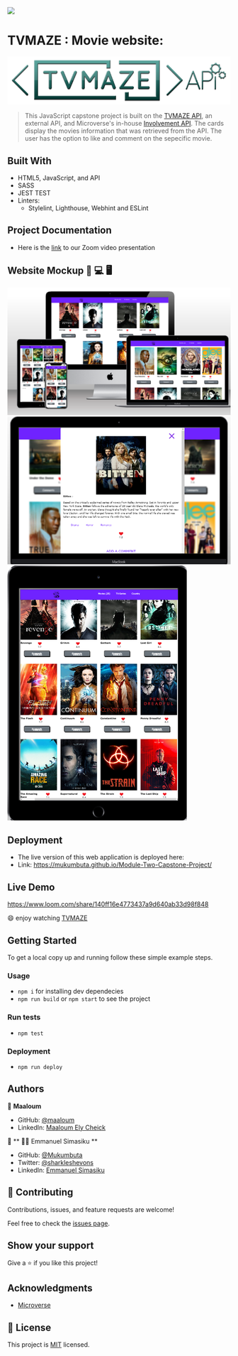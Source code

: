 ![](https://img.shields.io/badge/Microverse-blueviolet)

# TVMAZE : Movie website:
![TVMAZE-logo](./src/images/tvm_api.png)
> This JavaScript capstone project is built on the [TVMAZE API](https://www.tvmaze.com/api), an external API, and Microverse's in-house [Involvement API](https://www.notion.so/microverse/Involvement-API-869e60b5ad104603aa6db59e08150270). The cards display the movies information that was retrieved from the API. The user has the option to like and comment on the sepecific movie.


## Built With

- HTML5, JavaScript, and API
- SASS
- JEST TEST
- Linters:
  - Stylelint, Lighthouse, Webhint and ESLint

## Project Documentation

- Here is the [link]() to our Zoom video presentation

## Website Mockup 📱 💻 🖥️
![screenshot](./src/images/screen_shoot1.png)
![screenshot](./src/images/screen_shoot2.png)
![screenshot](./src/images/screen_shoot3.png)

## Deployment
- The live version of this web application is deployed here:
- Link:   https://mukumbuta.github.io/Module-Two-Capstone-Project/

## Live Demo
https://www.loom.com/share/140ff16e4773437a9d640ab33d98f848

:smile: enjoy watching [TVMAZE](https://maaloum.github.io/into-film/dist/)

## Getting Started

To get a local copy up and running follow these simple example steps.

### Usage
- `npm i` for installing dev dependecies
- `npm run build` or `npm start` to see the project
### Run tests
- `npm test`
### Deployment
- `npm run deploy`

## Authors

👤 **Maaloum**

- GitHub: [@maaloum](https://github.com/maaloum)
- LinkedIn: [Maaloum Ely Cheick](https://www.linkedin.com/in/ely-cheikh-maaloum-075a79135/)

👤 **
👨‍💻
Emmanuel Simasiku **

- GitHub: [@Mukumbuta](https://github.com/Mukumbuta)
- Twitter: [@sharkleshevons](https://twitter.com/mukumbuta8)
- LinkedIn: [Emmanuel Simasiku](https://www.linkedin.com/in/mukumbuta)


## 🤝 Contributing

Contributions, issues, and feature requests are welcome!

Feel free to check the [issues page](../../issues/).

## Show your support

Give a ⭐️ if you like this project!

## Acknowledgments
- [Microverse](https://microverse.org)

## 📝 License

This project is [MIT](./MIT.md) licensed.
